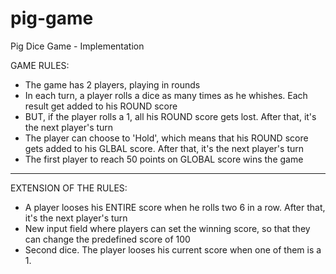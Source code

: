 # pig-game
Pig Dice Game - Implementation

GAME RULES:
- The game has 2 players, playing in rounds
- In each turn, a player rolls a dice as many times as he whishes. Each result get added to his ROUND score
- BUT, if the player rolls a 1, all his ROUND score gets lost. After that, it's the next player's turn
- The player can choose to 'Hold', which means that his ROUND score gets added to his GLBAL score. After that, it's the next player's turn
- The first player to reach 50 points on GLOBAL score wins the game

-----------
EXTENSION OF THE RULES:
- A player looses his ENTIRE score when he rolls two 6 in a row. After that, it's the next player's turn
- New input field where players can set the winning score, so that they can change the predefined score of 100
- Second dice. The player looses his current score when one of them is a 1.
